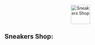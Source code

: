 <div align="center" >
  <img src="https://i.ibb.co/N6tDZWg/todo.png" alt="Sneakers Shop" width="64">
</div>
<h2>Sneakers Shop:</h2>
